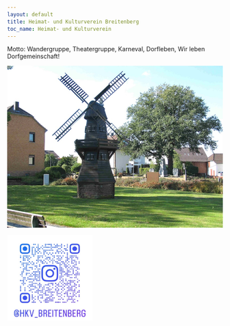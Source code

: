 ```yaml
---
layout: default
title: Heimat- und Kulturverein Breitenberg
toc_name: Heimat- und Kulturverein
---
```


Motto: Wandergruppe, Theatergruppe, Karneval, Dorfleben, Wir leben Dorfgemeinschaft!

<a href="https://www.instagram.com/hkv_breitenberg/?utm_source=qr&igsh=MXVveWlsejRlN2pveQ%3D%3D#" class="image featured"><img src="images/hkv.jpg" alt="" /></a>


<a href="https://www.instagram.com/hkv_breitenberg/?utm_source=qr&igsh=MXVveWlsejRlN2pveQ%3D%3D#"><img src="images/hkv_qrcode.jpg" width="200" height="200" alt="" /></a>

